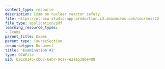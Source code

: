 ```yaml
---
content_type: resource
description: Exam on nuclear reactor safety.
file: https://ol-ocw-studio-app-production.s3.amazonaws.com/courses/22-091-nuclear-reactor-safety-spring-2008/b21c0145cb676eb70ca7e2aa538be488_MIT22_091S08_exam02.pdf
file_type: application/pdf
learning_resource_types:
- Exams
parent_title: Exams
parent_type: CourseSection
resourcetype: Document
title: 'Examination #2'
type: OCWFile
uid: b21c0145-cb67-6eb7-0ca7-e2aa538be488
---
```

